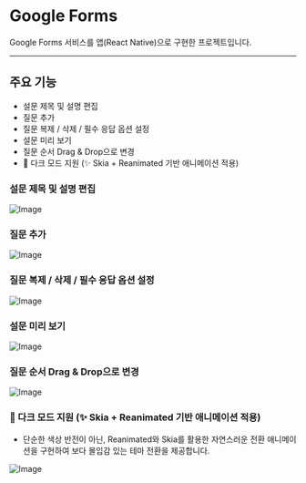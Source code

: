 # Google Forms

Google Forms 서비스를 앱(React Native)으로 구현한 프로젝트입니다.

---

## 주요 기능

- 설문 제목 및 설명 편집
- 질문 추가
- 질문 복제 / 삭제 / 필수 응답 옵션 설정
- 설문 미리 보기
- 질문 순서 Drag & Drop으로 변경
- 🌙 다크 모드 지원 (✨ Skia + Reanimated 기반 애니메이션 적용)

### 설문 제목 및 설명 편집

![Image](https://github.com/user-attachments/assets/eef52e9f-4e68-4350-a778-344bdc732ec9)

### 질문 추가

![Image](https://github.com/user-attachments/assets/7a5258a4-b987-4ff4-becd-577c81e18156)

### 질문 복제 / 삭제 / 필수 응답 옵션 설정

![Image](https://github.com/user-attachments/assets/5d304fda-fa8a-47d6-88a2-f2f1fbdeb59b)

### 설문 미리 보기

![Image](https://github.com/user-attachments/assets/918ea747-d7ef-45eb-aa13-d7453e09cfc3)

### 질문 순서 Drag & Drop으로 변경

![Image](https://github.com/user-attachments/assets/e1e2d531-5975-439e-8122-a8bc8605833f)

### 🌙 다크 모드 지원 (✨ Skia + Reanimated 기반 애니메이션 적용)

- 단순한 색상 반전이 아닌, Reanimated와 Skia를 활용한 자연스러운 전환 애니메이션을 구현하여 보다 몰입감 있는 테마 전환을 제공합니다.

![Image](https://github.com/user-attachments/assets/952357ce-ac84-4cb2-9ed7-eb51b9d97eab)
